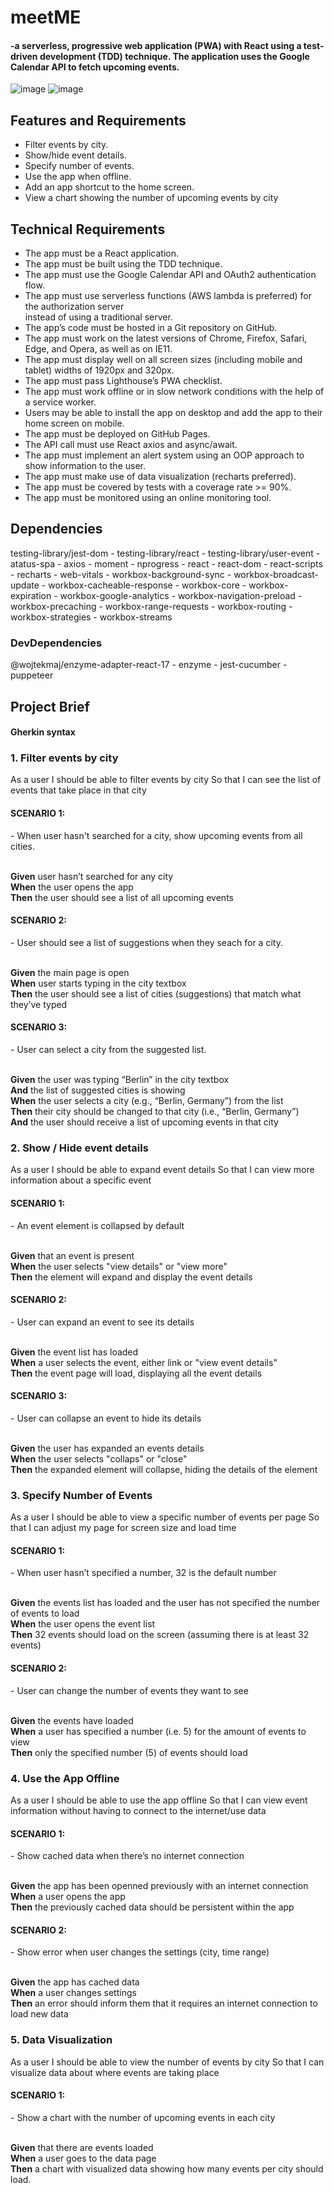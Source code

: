 <h1>meetME</h1> 

<h4>-a serverless, progressive web application (PWA) with React using a
test-driven development (TDD) technique. The application uses the Google
Calendar API to fetch upcoming events.</h4>

![image](https://user-images.githubusercontent.com/62619507/131874570-cb112833-3521-4fa9-98d3-c16587f0e1a4.png)
![image](https://user-images.githubusercontent.com/62619507/131874715-b70a344a-2334-4ff8-af7f-3ce3d0e9d8c4.png)


<h2>Features and Requirements</h2>
<ul>
<li>Filter events by city.</li>
<li>Show/hide event details.</li>
<li>Specify number of events.</li>
<li>Use the app when offline.</li>
<li>Add an app shortcut to the home screen.</li>
<li>View a chart showing the number of upcoming events by city</li>
</ul>

<h2>Technical Requirements</h2>
<ul>
<li> The app must be a React application.</li>
<li> The app must be built using the TDD technique.</li>
<li> The app must use the Google Calendar API and OAuth2 authentication flow.</li>
<li>The app must use serverless functions (AWS lambda is preferred) for the authorization server</li>
instead of using a traditional server.</li>
<li> The app’s code must be hosted in a Git repository on GitHub.</li>
<li> The app must work on the latest versions of Chrome, Firefox, Safari, Edge, and Opera, as well
as on IE11.</li>
<li> The app must display well on all screen sizes (including mobile and tablet) widths of 1920px
and 320px.</li>
<li> The app must pass Lighthouse’s PWA checklist.</li>
<li> The app must work offline or in slow network conditions with the help of a service worker.</li>
<li> Users may be able to install the app on desktop and add the app to their home screen on
mobile.</li>
<li>The app must be deployed on GitHub Pages.</li>
<li> The API call must use React axios and async/await.</li>
<li> The app must implement an alert system using an OOP approach to show information to the
user.</li>
<li> The app must make use of data visualization (recharts preferred).</li>
<li>The app must be covered by tests with a coverage rate >= 90%.</li>
<li> The app must be monitored using an online monitoring tool.</li>
</ul>

<h2>Dependencies</h2>
testing-library/jest-dom - testing-library/react - testing-library/user-event - atatus-spa - axios - moment - nprogress - react - react-dom - react-scripts - recharts - web-vitals - workbox-background-sync - workbox-broadcast-update - workbox-cacheable-response - workbox-core - workbox-expiration - workbox-google-analytics - workbox-navigation-preload - workbox-precaching - workbox-range-requests - workbox-routing - workbox-strategies - workbox-streams
<br>
<h3>DevDependencies</h3>

@wojtekmaj/enzyme-adapter-react-17 - enzyme - jest-cucumber - puppeteer

<h2>Project Brief</h2>
<h4>Gherkin syntax</h4>

<h3>1. Filter events by city</h3>
As a user I should be able to filter events by city So that I can see the list of events that take place in that city

<h4>SCENARIO 1:</h4> - When user hasn't searched for a city, show upcoming events from all cities.<br><br>

**Given** user hasn’t searched for any city<br> **When** the user opens the app <br>**Then** the user should see a list of all upcoming events<br>

<h4>SCENARIO 2: </h4> - User should see a list of suggestions when they seach for a city.<br><br>

**Given** the main page is open<br> **When** user starts typing in the city textbox <br>**Then** the user should see a list of cities (suggestions) that match what they’ve typed

<h4>SCENARIO 3:</h4> - User can select a city from the suggested list.<br><br>

**Given** the user was typing “Berlin” in the city textbox <br>**And** the list of suggested cities is showing<br> **When** the user selects a city (e.g., “Berlin, Germany”) from the list <br>**Then** their city should be changed to that city (i.e., “Berlin, Germany”)<br>**And** the user should receive a list of upcoming events in that city

<h3>2. Show / Hide event details</h3>
As a user I should be able to expand event details So that I can view more information about a specific event

<h4>SCENARIO 1: </h4> - An event element is collapsed by default<br><br>

**Given** that an event is present <br>**When** the user selects "view details" or "view more" <br>**Then** the element will expand and display the event details

<h4>SCENARIO 2:</h4> - User can expand an event to see its details<br><br>

**Given** the event list has loaded<br> **When** a user selects the event, either link or "view event details" <br>**Then** the event page will load, displaying all the event details

<h4>SCENARIO 3:</h4> - User can collapse an event to hide its details<br><br>

**Given** the user has expanded an events details <br>**When** the user selects "collaps" or "close" <br>**Then** the expanded element will collapse, hiding the details of the element

<h3>3. Specify Number of Events</h3>
As a user I should be able to view a specific number of events per page So that I can adjust my page for screen size and load time

<h4>SCENARIO 1:</h4> - When user hasn’t specified a number, 32 is the default number<br><br>

**Given** the events list has loaded and the user has not specified the number of events to load <br>**When** the user opens the event list<br> **Then** 32 events should load on the screen (assuming there is at least 32 events)

<h4>SCENARIO 2:</h4> - User can change the number of events they want to see<br><br>

**Given** the events have loaded <br>**When** a user has specified a number (i.e. 5) for the amount of events to view <br>**Then** only the specified number (5) of events should load

<h3>4. Use the App Offline</h3>
As a user I should be able to use the app offline So that I can view event information without having to connect to the internet/use data

<h4>SCENARIO 1:</h4> - Show cached data when there’s no internet connection<br><br>

**Given** the app has been openned previously with an internet connection <br>**When** a user opens the app <br>**Then** the previously cached data should be persistent within the app

<h4>SCENARIO 2:</h4> - Show error when user changes the settings (city, time range)<br><br>

**Given** the app has cached data<br> **When** a user changes settings <br>**Then** an error should inform them that it requires an internet connection to load new data

<h3>5. Data Visualization</h3>
As a user I should be able to view the number of events by city So that I can visualize data about where events are taking place

<h4>SCENARIO 1:</h4> - Show a chart with the number of upcoming events in each city<br><br>

**Given** that there are events loaded <br>**When** a user goes to the data page <br>**Then** a chart with visualized data showing how many events per city should load.
<h2></h2>
